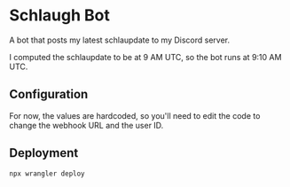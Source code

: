 # Schlaugh Bot

A bot that posts my latest schlaupdate to my Discord server.

I computed the schlaupdate to be at 9 AM UTC, so the bot runs at 9:10 AM UTC.

## Configuration

For now, the values are hardcoded, so you'll need to edit the code to change the webhook URL and the user ID.

## Deployment

```bash
npx wrangler deploy
```